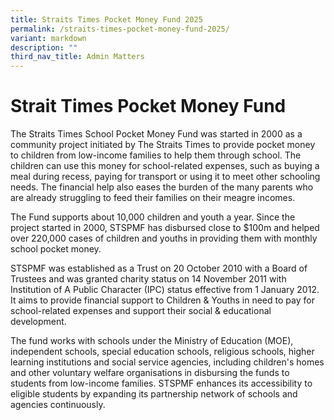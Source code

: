 ```yaml
---
title: Straits Times Pocket Money Fund 2025
permalink: /straits-times-pocket-money-fund-2025/
variant: markdown
description: ""
third_nav_title: Admin Matters
---
```

# **Strait Times Pocket Money Fund**
The Straits Times School Pocket Money Fund was started in 2000 as a community project initiated by The Straits Times to provide pocket money to children from low-income families to help them through school. The children can use this money for school-related expenses, such as buying a meal during recess, paying for transport or using it to meet other schooling needs. The financial help also eases the burden of the many parents who are already struggling to feed their families on their meagre incomes.

The Fund supports about 10,000 children and youth a year. Since the project started in 2000, STSPMF has disbursed close to $100m and helped over 220,000 cases of children and youths in providing them with monthly school pocket money.

STSPMF was established as a Trust on 20 October 2010 with a Board of Trustees and was granted charity status on 14 November 2011 with Institution of A Public Character (IPC) status effective from 1 January 2012. It aims to provide financial support to Children & Youths in need to pay for school-related expenses and support their social & educational development.

The fund works with schools under the Ministry of Education (MOE), independent schools, special education schools, religious schools, higher learning institutions and social service agencies, including children's homes and other voluntary welfare organisations in disbursing the funds to students from low-income families. STSPMF enhances its accessibility to eligible students by expanding its partnership network of schools and agencies continuously.

